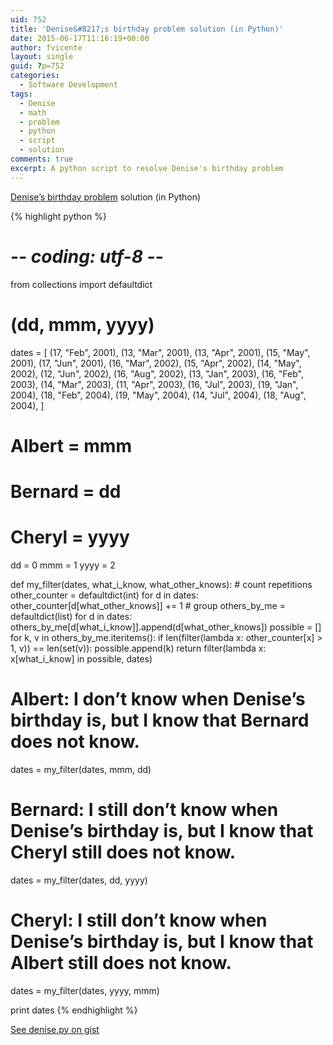 ```yaml
---
uid: 752
title: 'Denise&#8217;s birthday problem solution (in Python)'
date: 2015-06-17T11:16:19+00:00
author: fvicente
layout: single
guid: ?p=752
categories:
  - Software Development
tags:
  - Denise
  - math
  - problem
  - python
  - script
  - solution
comments: true
excerpt: A python script to resolve Denise's birthday problem
---
```

<a href="https://www.reddit.com/r/puzzles/comments/3785h9/when_is_denises_birthday/" target="_blank">Denise&#8217;s birthday problem</a> solution (in Python)

{% highlight python %}
# -*- coding: utf-8 -*-
from collections import defaultdict

# (dd, mmm, yyyy)
dates = [
    (17, "Feb", 2001),
    (13, "Mar", 2001),
    (13, "Apr", 2001),
    (15, "May", 2001),
    (17, "Jun", 2001),
    (16, "Mar", 2002),
    (15, "Apr", 2002),
    (14, "May", 2002),
    (12, "Jun", 2002),
    (16, "Aug", 2002),
    (13, "Jan", 2003),
    (16, "Feb", 2003),
    (14, "Mar", 2003),
    (11, "Apr", 2003),
    (16, "Jul", 2003),
    (19, "Jan", 2004),
    (18, "Feb", 2004),
    (19, "May", 2004),
    (14, "Jul", 2004),
    (18, "Aug", 2004),
]

# Albert = mmm
# Bernard = dd
# Cheryl = yyyy
dd = 0
mmm = 1
yyyy = 2

def my_filter(dates, what_i_know, what_other_knows):
    # count repetitions
    other_counter = defaultdict(int)
    for d in dates:
        other_counter[d[what_other_knows]] += 1
    # group
    others_by_me = defaultdict(list)
    for d in dates:
        others_by_me[d[what_i_know]].append(d[what_other_knows])
    possible = []
    for k, v in others_by_me.iteritems():
        if len(filter(lambda x: other_counter[x] > 1, v)) == len(set(v)):
            possible.append(k)
    return filter(lambda x: x[what_i_know] in possible, dates)

# Albert: I don’t know when Denise’s birthday is, but I know that Bernard does not know.
dates = my_filter(dates, mmm, dd)
# Bernard: I still don’t know when Denise’s birthday is, but I know that Cheryl still does not know.
dates = my_filter(dates, dd, yyyy)
# Cheryl: I still don’t know when Denise’s birthday is, but I know that Albert still does not know.
dates = my_filter(dates, yyyy, mmm)

print dates
{% endhighlight %}

[See denise.py on gist](https://gist.github.com/fvicente/8f95f8b6c8a789de6ea5)
